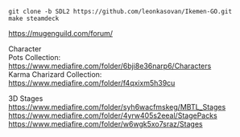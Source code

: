 ```
git clone -b SDL2 https://github.com/leonkasovan/Ikemen-GO.git
make steamdeck
```

https://mugenguild.com/forum/  

Character  
Pots Collection: https://www.mediafire.com/folder/6bji8e36narp6/Characters  
Karma Charizard Collection: https://www.mediafire.com/folder/f4qxixm5h39cu  

3D Stages  
https://www.mediafire.com/folder/syh6wacfmskeg/MBTL_Stages  
https://www.mediafire.com/folder/4yrw405s2eeal/StagePacks  
https://www.mediafire.com/folder/w6wgk5xo7sraz/Stages  

